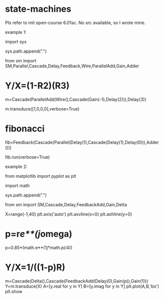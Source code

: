 # state-machines
Pls refer to mit open-course 6.01sc. No src available, so I wrote mine.


example 1:

import sys

sys.path.append(".")

from sm import SM,Parallel,Cascade,Delay,Feedback,Wire,ParallelAdd,Gain,Adder

# Y/X=(1-R**2)(R**3)
m=Cascade(ParallelAdd(Wire(),Cascade(Gain(-1),Delay(2))),Delay(3)) 

m.transduce([1,0,0,0],verbose=True)

# fibonacci
fib=Feedback(Cascade(Parallel(Delay(1),Cascade(Delay(1),Delay(0))),Adder()))

fib.run(verbose=True)


example 2:

from matplotlib import pyplot as plt

import math

sys.path.append(".")

from sm import SM,Cascade,Delay,FeedbackAdd,Gain,Delta

X=range(-1,40)
plt.axis('auto')
plt.axvline(x=0)
plt.axhline(y=0)
# p=r*e**(j*omega)
p=0.85*(math.e**(1j*math.pi/4))  
# Y/X=1/((1-p)R)
m=Cascade(Delta(),Cascade(FeedbackAdd(Delay(0),Gain(p)),Gain(1)))
Y=m.transduce(X)
A=[y.real for y in Y]
B=[y.imag for y in Y]
plt.plot(A,B,'bo')
plt.show


